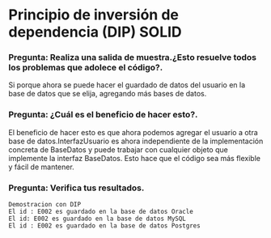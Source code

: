 # Principio de inversión de dependencia (DIP) SOLID
### Pregunta: Realiza una salida de muestra.¿Esto resuelve todos los problemas que adolece el código?.

  Si porque ahora se puede hacer el guardado de datos del usuario
  en la base de datos que se elija, agregando más bases de datos.

### Pregunta: ¿Cuál es el beneficio de hacer esto?.
  El beneficio de hacer esto es que ahora podemos agregar el usuario
  a otra base de datos.InterfazUsuario es ahora independiente de la
  implementación concreta de BaseDatos y puede trabajar con cualquier
  objeto que implemente la interfaz BaseDatos. Esto hace que el código
  sea más flexible y fácil de mantener.

### Pregunta: Verifica tus resultados.
    Demostracion con DIP
    El id : E002 es guardado en la base de datos Oracle
    El id: E002 es guardado en la base de datos MySQL
    El id : E002 es guardado en la base de datos Postgres
